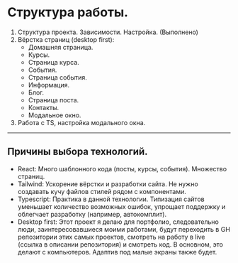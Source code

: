 # Структура работы.

1. Структура проекта. Зависимости. Настройка. (Выполнено)
2. Вёрстка страниц (desktop first):
   - Домашняя страница.
   - Курсы.
   - Страница курса.
   - События.
   - Страница события.
   - Информация.
   - Блог.
   - Страница поста.
   - Контакты.
   - Модальное окно.
3. Работа с TS, настройка модального окна.

---

## Причины выбора технологий.

- React: Много шаблонного кода (посты, курсы, события). Множество страниц.
- Tailwind: Ускорение вёрстки и разработки сайта. Не нужно создавать кучу файлов стилей рядом с компонентами.
- Typescript: Практика в данной технологии. Типизация сайтов уменьшает количество возможных ошибок, упрощает поддержку и облегчает разработку (например, автокомплит).
- Desktop first: Этот проект я делаю для портфолио, следовательно люди, заинтересовавшиеся моими работами, будут переходить в GH репозитории этих самых проектов, смотреть на работу в live (ссылка в описании репозитория) и смотреть код. В основном, это делают с компьютеров. Адаптив под малые экраны также будет.
